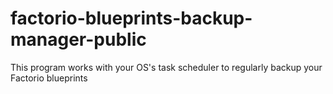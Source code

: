 # factorio-blueprints-backup-manager-public
 This program works with your OS's task scheduler to regularly backup your Factorio blueprints


